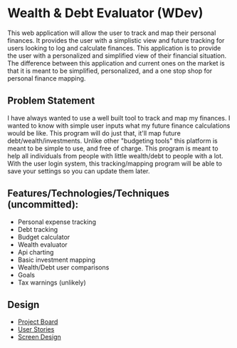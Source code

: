 # Wealth & Debt Evaluator (WDev)

This web application will allow the user to track and map their personal finances. It provides the user with a simplistic view and future tracking for users looking to log and calculate finances. This application is to provide the user with a personalized and simplified view of their financial situation. The difference between this application and current ones on the market is that it is meant to be simplified, personalized, and a one stop shop for personal finance mapping.

## Problem Statement
I have always wanted to use a well built tool to track and map my finances. I wanted to know with simple user inputs what my future finance calculations would be like. This program will do just that, it'll map future debt/wealth/investments. Unlike other "budgeting tools" this platform is meant to be simple to use, and free of charge. This program is meant to help all individuals from people with little wealth/debt to people with a lot. With the user login system, this tracking/mapping program will be able to save your settings so you can update them later.
	
## Features/Technologies/Techniques (uncommitted):
* Personal expense tracking
* Debt tracking
* Budget calculator
* Wealth evaluator
* Api charting
* Basic investment mapping
* Wealth/Debt user comparisons
* Goals
* Tax warnings (unlikely)

## Design
* [Project Board](https://trello.com/b/SI20YppP/wealth-debt-evaluator-wdev)
* [User Stories](/userStories.md)
* [Screen Design](/screenDesign.md)
